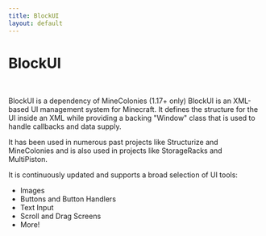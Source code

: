 ```yaml
---
title: BlockUI
layout: default
---
```

# BlockUI
<br>

BlockUI is a dependency of MineColonies (1.17+ only) BlockUI is an XML-based UI management system for Minecraft.
It defines the structure for the UI inside an XML while providing a backing "Window" class that is used to handle callbacks and data supply.

It has been used in numerous past projects like Structurize and MineColonies and is also used in projects like StorageRacks and MultiPiston.

It is continuously updated and supports a broad selection of UI tools:
<ul>
  <li>Images</li>
  <li>Buttons and Button Handlers</li>
  <li>Text Input</li>
  <li>Scroll and Drag Screens</li>
  <li>More!</li>
</ul>
